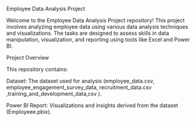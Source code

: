 Employee Data Analysis Project 

Welcome to the Employee Data Analysis Project repository! This project involves analyzing employee data using various data analysis techniques and visualizations. The tasks are designed to assess skills in data manipulation, visualization, and reporting using tools like Excel and Power BI.

Project Overview

This repository contains:

Dataset: The dataset used for analysis (employee_data.csv, employee_engagement_survey_data, recruitment_data.csv ,training_and_development_data,csv ).

Power BI Report: Visualizations and insights derived from the dataset (Employeee.pbix).
